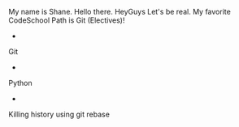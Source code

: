 My name is Shane. Hello there. HeyGuys
Let's be real. My favorite CodeSchool Path is Git (Electives)!

*
Git

*
Python

*
Killing history using git rebase